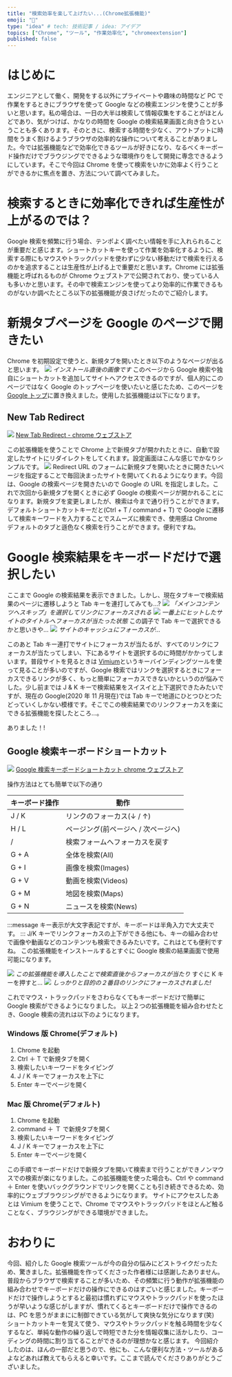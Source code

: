 ```yaml
---
title: "検索効率を楽して上げたい...(Chrome拡張機能)"
emoji: "🌟"
type: "idea" # tech: 技術記事 / idea: アイデア
topics: ["Chrome", "ツール", "作業効率化", "chromeextension"]
published: false
---
```


# はじめに

エンジニアとして働く、開発をする以外にプライベートや趣味の時間など PC で作業をするときにブラウザを使って Google などの検索エンジンを使うことが多いと思います。私の場合は、一日の大半は検索して情報収集をすることがほとんどであり、気がつけば、かなりの時間を Google の検索結果画面と向き合うということも多くあります。そのときに、検索する時間を少なく、アウトプットに時間をうまく割けるようブラウザの効率的な操作について考えることがありました。今では拡張機能などで効率化できるツールが好きになり、なるべくキーボード操作だけでブラウジングでできるような環境作りをして開発に専念できるようにしています。そこで今回は Chrome を使って検索をいかに効率よく行うことができるかに焦点を置き、方法について調べてみました。

# 検索するときに効率化できれば生産性が上がるのでは？

Google 検索を頻繁に行う場合、テンポよく調べたい情報を手に入れられることが重要だと感じます。ショートカットキーを使って作業を効率化するように、検索する際にもマウスやトラックパッドを使わずに少ない移動だけで検索を行えるのかを追求することは生産性が上げる上で重要だと思います。Chrome には拡張機能と呼ばれるものが Chrome ウェブストアで公開されており、使っている人も多いかと思います。その中で検索エンジンを使ってより効率的に作業できるものがないか調べたところ以下の拡張機能が良さげだったのでご紹介します。

# 新規タブページを Google のページで開きたい

Chrome を初期設定で使うと、新規タブを開いたとき以下のようなページが出ると思います。
![](https://storage.googleapis.com/zenn-user-upload/ptn4qslk7wkqftou7d1zeb6kzk8m)
_インストール直後の画像です_
このページから Google 検索や独自にショートカットを追加してサイトへアクセスできるのですが、個人的にこのページではなく Google のトップページを使いたいと感じたため、このページを [Google トップ](https://www.google.com/)に置き換えました。使用した拡張機能は以下になります。

## New Tab Redirect

![](https://storage.googleapis.com/zenn-user-upload/dak1mxxzx9msyq9stkyep0855z0m)
[New Tab Redirect - chrome ウェブストア](https://chrome.google.com/webstore/detail/new-tab-redirect/icpgjfneehieebagbmdbhnlpiopdcmna)

この拡張機能を使うことで Chrome 上で新規タブが開かれたときに、自動で設定したサイトにリダイレクトをしてくれます。設定画面はこんな感じでかなりシンプルです。
![](https://storage.googleapis.com/zenn-user-upload/dia7r0wv65qh6pm8vfm90jex3e49)
Redirect URL のフォームに新規タブを開いたときに開きたいページを指定することで毎回決まったサイトを開いてくれるようになります。今回は、Google の検索ページを開きたいので Google の URL を指定しました。これで次回から新規タブを開くときに必ず Google の検索ページが開かれることになります。新規タブを変更しましたが、検索は今まで通り行うことができます。デフォルトショートカットキーだと(Ctrl + T / command + T) で Google に遷移して検索キーワードを入力することでスムーズに検索でき、使用感は Chrome デフォルトのタブと遜色なく検索を行うことができます。便利ですね。

# Google 検索結果をキーボードだけで選択したい

ここまで Google の検索結果を表示できました。しかし、現在タブキーで検索結果のページに遷移しようと Tab キーを連打してみても...?
![](https://storage.googleapis.com/zenn-user-upload/1q36voia8dvpg1oc6wtmoke2vvmz)
_「メインコンテンツへスキップ」を選択してリンクにフォーカスされる_
![](https://storage.googleapis.com/zenn-user-upload/tcwnb5td4zgu1pya18m094bl1t74)
_一番上にヒットしたサイトのタイトルへフォーカスが当たった状態_
この調子で Tab キーで選択できるかと思いきや...
![](https://storage.googleapis.com/zenn-user-upload/8zwlmt376q6h69t26l423maygkaf)
_サイトのキャッシュにフォーカスが..._

このあと Tab キー連打でサイトにフォーカスが当たるが、すべてのリンクにフォーカスが当たってしまい、下にあるサイトを選択するのに時間がかかってしまいます。普段サイトを見るときは [Vimium](https://chrome.google.com/webstore/detail/vimium/dbepggeogbaibhgnhhndojpepiihcmeb?hl=ja)というキーバインディングツールを使って見ることが多いのですが、Google 検索ではリンクを選択するときにフォーカスできるリンクが多く、もっと簡単にフォーカスできないかというのが悩みでした。少し前までは J & K キーで検索結果をスイスイと上下選択できたみたいですが、現在の Google(2020 年 11 月現在)では Tab キーで地道にひとつひとつたどっていくしかない模様です。そこでこの検索結果でのリンクフォーカスを楽にできる拡張機能を探したところ...。

ありました！!

## Google 検索キーボードショートカット

![](https://storage.googleapis.com/zenn-user-upload/oqbqv0vnc4zxolwle1ztpo1ndr2k)
[Google 検索キーボードショートカット chrome ウェブストア](https://chrome.google.com/webstore/detail/google-search-results-sho/dchaandmcifgjemlhiekookpgjmkcelg?hl=ja)

操作方法はとても簡単で以下の通り

| キーボード操作 | 動作                                |
| -------------- | ----------------------------------- |
| J / K          | リンクのフォーカス(↓ / ↑)           |
| H / L          | ページング(前ページへ / 次ページへ) |
| /              | 検索フォームへフォーカスを戻す      |
| G + A          | 全体を検索(All)                     |
| G + I          | 画像を検索(Images)                  |
| G + V          | 動画を検索(Videos)                  |
| G + M          | 地図を検索(Maps)                    |
| G + N          | ニュースを検索(News)                |

:::message
キー表示が大文字表記ですが、キーボードは半角入力で大丈夫です。
:::
J/K キーでリンクフォーカスの上下ができる他にも、キーの組み合わせで画像や動画などのコンテンツも検索できるみたいです。これはとても便利ですね。
この拡張機能をインストールするとすぐに Google 検索の結果画面で使用可能になります。

![](https://storage.googleapis.com/zenn-user-upload/8n0st6ntg37x61ecsijh9mappkh7)
_この拡張機能を導入したことで検索直後からフォーカスが当たり_
すぐに K キーを押すと...
![](https://storage.googleapis.com/zenn-user-upload/4jxh731n4i3w7o3tl6i5nkk77ii5)
_しっかりと目的の２番目のリンクにフォーカスされました!_

これでマウス・トラックパッドをさわらなくてもキーボードだけで簡単に Google 検索ができるようになりました。
以上２つの拡張機能を組み合わせたとき、Google 検索の流れは以下のようになります。

### Windows 版 Chrome(デフォルト)

1. Chrome を起動
2. Ctrl ＋ T で新規タブを開く
3. 検索したいキーワードをタイピング
4. J / K キーでフォーカスを上下に
5. Enter キーでページを開く

### Mac 版 Chrome(デフォルト)

1. Chrome を起動
2. command ＋ Ｔ で新規タブを開く
3. 検索したいキーワードをタイピング
4. J / K キーでフォーカスを上下に
5. Enter キーでページを開く

この手順でキーボードだけで新規タブを開いて検索まで行うことができノンマウスでの検索が楽になりました。この拡張機能を使った場合も、Ctrl や command ＋ Enter を使いバックグラウンドでリンクを開くことも引き続きできるため、効率的にウェブブラウジングができるようになります。
サイトにアクセスしたあとは Vimium を使うことで、Chrome でマウスやトラックパッドをほとんど触ることなく、ブラウジングができる環境ができました。

# おわりに

今回、紹介した Google 検索ツールが今の自分の悩みにどストライクだったため、驚きました。拡張機能を作ってくださった作者様には感謝したありません。普段からブラウザで検索することが多いため、その頻繁に行う動作が拡張機能の組み合わせでキーボードだけの操作にできるのはすごいと感じました。キーボードだけで操作しようとすると最初は慣れずにマウスやトラックパッドを使ったほうが早いような感じがしますが、慣れてくるとキーボードだけで操作できるのは、PC を思うがままにに制御できている気がして爽快な気分になります(笑)　ショートカットキーを覚えて使う、マウスやトラックパッドを触る時間を少なくするなど、単純な動作の繰り返しで時短できた分を情報収集に活かしたり、コーディングの時間に割り当てることができるのが理想かなと感じます。 今回紹介したのは、ほんの一部だと思うので、他にも、こんな便利な方法・ツールがあるよなどあれば教えてもらえると幸いです。ここまで読んでくださりありがとうございました。
